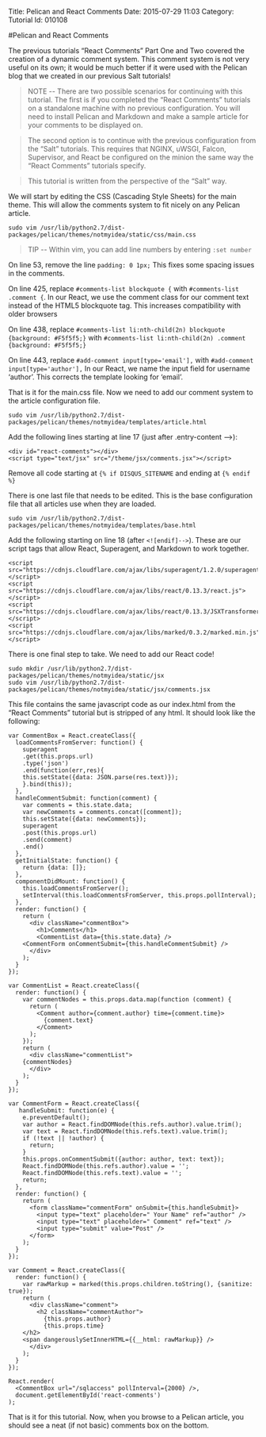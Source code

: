 Title: Pelican and React Comments
Date: 2015-07-29 11:03
Category: Tutorial
Id: 010108

#Pelican and React Comments

The previous tutorials “React Comments” Part One and Two covered the creation of a dynamic comment system. This comment system is not very useful on its own; it would be much better if it were used with the Pelican blog that we created in our previous Salt tutorials! 

> NOTE -- There are two possible scenarios for continuing with this tutorial. The first is if you completed the “React Comments” tutorials on a standalone machine with no previous configuration. You will need to install Pelican and Markdown and make a sample article for your comments to be displayed on. 

> The second option is to continue with the previous configuration from the “Salt” tutorials. This requires that NGINX, uWSGI, Falcon, Supervisor, and React be configured on the minion the same way the “React Comments” tutorials specify. 

> This tutorial is written from the perspective of the “Salt” way.

We will start by editing the CSS (Cascading Style Sheets) for the main theme. This will allow the comments system to fit nicely on any Pelican article.
```
sudo vim /usr/lib/python2.7/dist-packages/pelican/themes/notmyidea/static/css/main.css
```
> TIP -- Within vim, you can add line numbers by entering `:set number`

On line 53, remove the line `padding: 0 1px;`
This fixes some spacing issues in the comments.

On line 425, replace `#comments-list blockquote {` with `#comments-list .comment {`.
In our React, we use the comment class for our comment text instead of the HTML5 blockquote tag. This increases compatibility with older browsers

On line 438, replace `#comments-list li:nth-child(2n) blockquote {background: #F5f5f5;}` with `#comments-list li:nth-child(2n) .comment {background: #F5f5f5;}`

On line 443, replace `#add-comment input[type='email'],` with `#add-comment input[type='author'],`
In our React, we name the input field for username ‘author’. This corrects the template looking for ‘email’.

That is it for the main.css file. Now we need to add our comment system to the article configuration file.
```
sudo vim /usr/lib/python2.7/dist-packages/pelican/themes/notmyidea/templates/article.html
```
Add the following lines starting at line 17 (just after .entry-content -->):
```
<div id="react-comments"></div>
<script type="text/jsx" src="/theme/jsx/comments.jsx"></script>
```
Remove all code starting at `{% if DISQUS_SITENAME` and ending at `{% endif %}`

There is one last file that needs to be edited. This is the base configuration file that all articles use when they are loaded.
```
sudo vim /usr/lib/python2.7/dist-packages/pelican/themes/notmyidea/templates/base.html
```
Add the following starting on line 18 (after `<![endif]-->`). These are our script tags that allow React, Superagent, and Markdown to work together.
```
<script src="https://cdnjs.cloudflare.com/ajax/libs/superagent/1.2.0/superagent.js"></script>
<script src="https://cdnjs.cloudflare.com/ajax/libs/react/0.13.3/react.js"></script>
<script src="https://cdnjs.cloudflare.com/ajax/libs/react/0.13.3/JSXTransformer.js"></script>
<script src="https://cdnjs.cloudflare.com/ajax/libs/marked/0.3.2/marked.min.js"></script>
```

There is one final step to take. We need to add our React code!
```
sudo mkdir /usr/lib/python2.7/dist-packages/pelican/themes/notmyidea/static/jsx
sudo vim /usr/lib/python2.7/dist-packages/pelican/themes/notmyidea/static/jsx/comments.jsx
```
This file contains the same javascript code as our index.html from the “React Comments” tutorial but is stripped of any html. It should look like the following:
```
var CommentBox = React.createClass({
  loadCommentsFromServer: function() {
    superagent
    .get(this.props.url)
    .type('json')
    .end(function(err,res){
    this.setState({data: JSON.parse(res.text)});
    }.bind(this));
  },
  handleCommentSubmit: function(comment) {
    var comments = this.state.data;
    var newComments = comments.concat([comment]);
    this.setState({data: newComments});
    superagent
    .post(this.props.url)
    .send(comment)
    .end()
  },
  getInitialState: function() {
    return {data: []};
  },
  componentDidMount: function() {
    this.loadCommentsFromServer();
    setInterval(this.loadCommentsFromServer, this.props.pollInterval);
  },
  render: function() {
    return (
      <div className="commentBox">
        <h1>Comments</h1>
        <CommentList data={this.state.data} />
    <CommentForm onCommentSubmit={this.handleCommentSubmit} />
      </div>
    );
  }
});

var CommentList = React.createClass({
  render: function() {
    var commentNodes = this.props.data.map(function (comment) {
      return (
        <Comment author={comment.author} time={comment.time}>
          {comment.text}
        </Comment>
      );
    });
    return (
      <div className="commentList">
    {commentNodes}
      </div>
    );
  }
});

var CommentForm = React.createClass({
   handleSubmit: function(e) {
    e.preventDefault();
    var author = React.findDOMNode(this.refs.author).value.trim();
    var text = React.findDOMNode(this.refs.text).value.trim();
    if (!text || !author) {
      return;
    }
    this.props.onCommentSubmit({author: author, text: text});
    React.findDOMNode(this.refs.author).value = '';
    React.findDOMNode(this.refs.text).value = '';
    return;
  },
  render: function() {
    return (
      <form className="commentForm" onSubmit={this.handleSubmit}>
        <input type="text" placeholder=" Your Name" ref="author" />
        <input type="text" placeholder=" Comment" ref="text" />
        <input type="submit" value="Post" />
      </form>
    );
  }
});

var Comment = React.createClass({
  render: function() {
    var rawMarkup = marked(this.props.children.toString(), {sanitize: true});
    return (
      <div className="comment">
        <h2 className="commentAuthor">
          {this.props.author}
          {this.props.time}
    </h2>
    <span dangerouslySetInnerHTML={{__html: rawMarkup}} />
      </div>
    );
  }
});

React.render(
  <CommentBox url="/sqlaccess" pollInterval={2000} />,
  document.getElementById('react-comments')
);
```

That is it for this tutorial. Now, when you browse to a Pelican article, you should see a neat (if not basic) comments box on the bottom.

